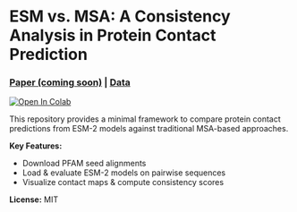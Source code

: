 # ESM vs. MSA: A Consistency Analysis in Protein Contact Prediction

### [Paper (coming soon)](#) | [Data](https://www.ebi.ac.uk/interpro/entry/pfam/#table)
[![Open In Colab](https://colab.research.google.com/assets/colab-badge.svg)](https://colab.research.google.com/drive/1wz8o5HeZKbKzjjCMBisdzUlsUw6fF_g1?usp=sharing)

This repository provides a minimal framework to compare protein contact predictions from ESM-2 models against traditional MSA-based approaches.

**Key Features:**
- Download PFAM seed alignments
- Load & evaluate ESM-2 models on pairwise sequences
- Visualize contact maps & compute consistency scores

**License:** MIT
